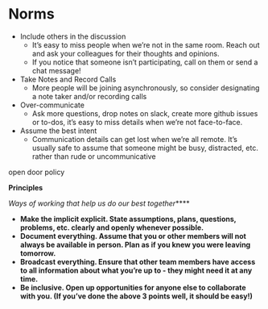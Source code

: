# Norms



* Include others in the discussion
  * It’s easy to miss people when we’re not in the same room. Reach out and ask your colleagues for their thoughts and opinions.
  * If you notice that someone isn’t participating, call on them or send a chat message!
* Take Notes and Record Calls
  * More people will be joining asynchronously, so consider designating a note taker and/or recording calls
* Over-communicate
  * Ask more questions, drop notes on slack, create more github issues or to-dos, it’s easy to miss details when we’re not face-to-face.
* Assume the best intent
  * Communication details can get lost when we’re all remote. It’s usually safe to assume that someone might be busy, distracted, etc. rather than rude or uncommunicative

open door policy

**Principles**

_Ways of working that help us do our best together_\*\*\*\*

* **Make the implicit explicit. State assumptions, plans, questions, problems, etc. clearly and openly whenever possible.**
* **Document everything. Assume that you or other members will not always be available in person. Plan as if you knew you were leaving tomorrow.**
* **Broadcast everything. Ensure that other team members have access to all information about what you’re up to - they might need it at any time.**
* **Be inclusive. Open up opportunities for anyone else to collaborate with you. (If you’ve done the above 3 points well, it should be easy!)**
